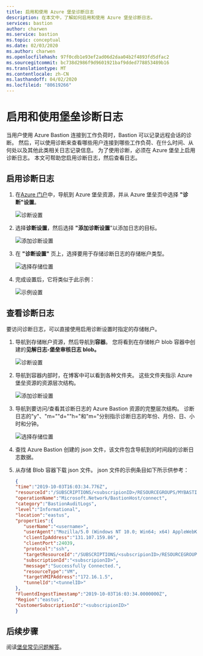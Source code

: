 ```yaml
---
title: 启用和使用 Azure 堡垒诊断日志
description: 在本文中，了解如何启用和使用 Azure 堡垒诊断日志。
services: bastion
author: charwen
ms.service: bastion
ms.topic: conceptual
ms.date: 02/03/2020
ms.author: charwen
ms.openlocfilehash: 97f0cdb1e93ef2ad06d2daa04b2f4893fd5dfac2
ms.sourcegitcommit: bc738d2986f9d9601921baf9dded778853489b16
ms.translationtype: MT
ms.contentlocale: zh-CN
ms.lasthandoff: 04/02/2020
ms.locfileid: "80619266"
---
```

# <a name="enable-and-work-with-bastion-diagnostic-logs"></a>启用和使用堡垒诊断日志

当用户使用 Azure Bastion 连接到工作负荷时，Bastion 可以记录远程会话的诊断。 然后，可以使用诊断来查看哪些用户连接到哪些工作负荷、在什么时间、从何处以及其他此类相关日志记录信息。 为了使用诊断，必须在 Azure 堡垒上启用诊断日志。 本文可帮助您启用诊断日志，然后查看日志。

## <a name="enable-the-diagnostics-log"></a><a name="enable"></a>启用诊断日志

1. 在[Azure 门户](https://portal.azure.com)中，导航到 Azure 堡垒资源，并从 Azure 堡垒页中选择 **"诊断"设置**。

   ![诊断设置](./media/diagnostic-logs/1diagnostics-settings.png)
2. 选择**诊断设置**，然后选择 **"添加诊断设置**"以添加日志的目标。

   ![添加诊断设置](./media/diagnostic-logs/2add-diagnostic-setting.png)
3. 在 **"诊断设置"** 页上，选择要用于存储诊断日志的存储帐户类型。

   ![选择存储位置](./media/diagnostic-logs/3add-storage-account.png)
4. 完成设置后，它将类似于此示例：

   ![示例设置](./media/diagnostic-logs/4example-settings.png)

## <a name="view-diagnostics-log"></a><a name="view"></a>查看诊断日志

要访问诊断日志，可以直接使用启用诊断设置时指定的存储帐户。

1. 导航到存储帐户资源，然后导航到**容器**。 您将看到在存储帐户 blob 容器中创建的**见解日志-堡垒审核日志 blob。**

   ![诊断设置](./media/diagnostic-logs/1-navigate-to-logs.png)
2. 导航到容器内部时，在博客中可以看到各种文件夹。 这些文件夹指示 Azure 堡垒资源的资源层次结构。

   ![添加诊断设置](./media/diagnostic-logs/2-resource-h.png)
3. 导航到要访问/查看其诊断日志的 Azure Bastion 资源的完整层次结构。 诊断日志的"y"、"m=""d=""h="和"m="分别指示诊断日志的年份、月份、日、小时和分钟。

   ![选择存储位置](./media/diagnostic-logs/3-resource-location.png)
4. 查找 Azure Bastion 创建的 json 文件，该文件包含导航到的时间段的诊断日志数据。

5. 从存储 Blob 容器下载 json 文件。 json 文件的示例条目如下所示供参考：

   ```json
   { 
   "time":"2019-10-03T16:03:34.776Z",
   "resourceId":"/SUBSCRIPTIONS/<subscripionID>/RESOURCEGROUPS/MYBASTION/PROVIDERS/MICROSOFT.NETWORK/BASTIONHOSTS/MYBASTION-BASTION",
   "operationName":"Microsoft.Network/BastionHost/connect",
   "category":"BastionAuditLogs",
   "level":"Informational",
   "location":"eastus",
   "properties":{ 
      "userName":"<username>",
      "userAgent":"Mozilla/5.0 (Windows NT 10.0; Win64; x64) AppleWebKit/537.36 (KHTML, like Gecko) Chrome/77.0.3865.90 Safari/537.36",
      "clientIpAddress":"131.107.159.86",
      "clientPort":24039,
      "protocol":"ssh",
      "targetResourceId":"/SUBSCRIPTIONS/<subscripionID>/RESOURCEGROUPS/MYBASTION/PROVIDERS/MICROSOFT.COMPUTE/VIRTUALMACHINES/LINUX-KEY",
      "subscriptionId":"<subscripionID>",
      "message":"Successfully Connected.",
      "resourceType":"VM",
      "targetVMIPAddress":"172.16.1.5",
      "tunnelId":"<tunnelID>"
   },
   "FluentdIngestTimestamp":"2019-10-03T16:03:34.0000000Z",
   "Region":"eastus",
   "CustomerSubscriptionId":"<subscripionID>"
   }
   ```

## <a name="next-steps"></a>后续步骤

阅读[堡垒常见问题解答](bastion-faq.md)。
